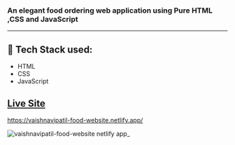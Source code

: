### An elegant food ordering web application using Pure HTML ,CSS and JavaScript 
- - - -
## :rocket: Tech Stack used: 
- HTML
- CSS
- JavaScript 


## [Live Site](https://vaishnavipatil-food-website.netlify.app/)
 https://vaishnavipatil-food-website.netlify.app/
 
 ![vaishnavipatil-food-website netlify app_](https://github.com/PatilVaishnavii/Project/assets/129088625/3f770213-1e15-4c75-a602-89e8fd4cf1c9)


